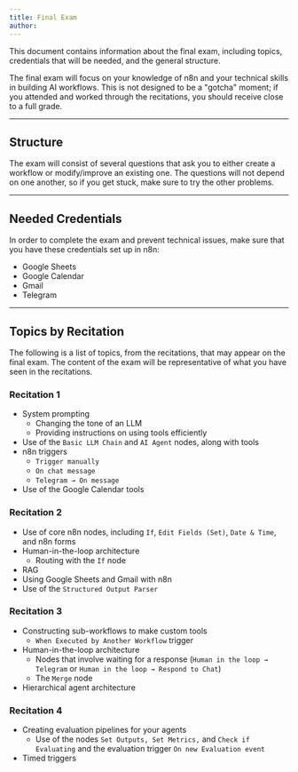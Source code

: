 ```yaml
---
title: Final Exam
author:
---
```


This document contains information about the final exam, including topics, credentials that will be needed, and the general structure.

The final exam will focus on your knowledge of n8n and your technical skills in building AI workflows. This is not designed to be a "gotcha" moment; if you attended and worked through the recitations, you should receive close to a full grade. 

---
## Structure

The exam will consist of several questions that ask you to either create a workflow or modify/improve an existing one. The questions will not depend on one another, so if you get stuck, make sure to try the other problems.

---
## Needed Credentials

In order to complete the exam and prevent technical issues, make sure that you have these credentials set up in n8n:

- Google Sheets
- Google Calendar
- Gmail
- Telegram

---
## Topics by Recitation

The following is a list of topics, from the recitations, that may appear on the final exam. The content of the exam will be representative of what you have seen in the recitations.
### Recitation 1
- System prompting
    - Changing the tone of an LLM
    - Providing instructions on using tools efficiently
- Use of the `Basic LLM Chain` and `AI Agent` nodes, along with tools
- n8n triggers 
	- `Trigger manually`
	- `On chat message`
	- `Telegram → On message`
- Use of the Google Calendar tools
### Recitation 2
- Use of core n8n nodes, including `If`, `Edit Fields (Set)`, `Date & Time`, and n8n forms
- Human-in-the-loop architecture
	- Routing with the `If` node
- RAG
- Using Google Sheets and Gmail with n8n
- Use of the `Structured Output Parser`
### Recitation 3
- Constructing sub-workflows to make custom tools
	- `When Executed by Another Workflow` trigger
- Human-in-the-loop architecture
	- Nodes that involve waiting for a response (`Human in the loop → Telegram` or  `Human in the loop → Respond to Chat`)
	- The `Merge` node
- Hierarchical agent architecture
### Recitation 4
- Creating evaluation pipelines for your agents
	- Use of the nodes `Set Outputs, Set Metrics,` and `Check if Evaluating` and the evaluation trigger `On new Evaluation event`
-  Timed triggers